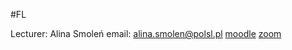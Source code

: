 #FL 

Lecturer: Alina Smoleń
email: alina.smolen@polsl.pl
[moodle](https://platforma.polsl.pl/rjo5/course/view.php?id=1075)
[zoom](https://zoom.us/j/8173806543)
